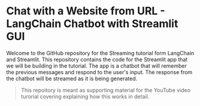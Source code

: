 # Chat with a Website from URL - LangChain Chatbot with Streamlit GUI

Welcome to the GitHub repository for the Streaming tutorial form LangChain and Streamlit. This repository contains the code for the Streamlit app that we will be building in the tutorial. The app is a chatbot that will remember the previous messages and respond to the user's input. The response from the chatbot will be streamed as it is being generated.

>This repoitory is meant as supporting material for the YouTube video turorial covering explaining how this works in detail. 